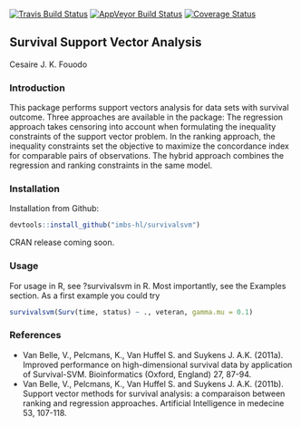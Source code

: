 [![Travis Build Status](https://travis-ci.org/imbs-hl/survivalsvm.svg?branch=master)](https://travis-ci.org/imbs-hl/survivalsvm)
[![AppVeyor Build Status](https://ci.appveyor.com/api/projects/status/github/imbs-hl/survivalsvm?branch=master&svg=true)](https://ci.appveyor.com/project/fouodo/survivalsvm)
[![Coverage Status](https://coveralls.io/repos/github/imbs-hl/survivalsvm/badge.svg?branch=master)](https://coveralls.io/github/imbs-hl/survivalsvm?branch=master)
## Survival Support Vector Analysis
Cesaire J. K. Fouodo

### Introduction
This package performs support vectors analysis for data sets with survival outcome. Three approaches are available in the package: The regression approach takes censoring into account when formulating the inequality constraints of the support vector problem. In the ranking approach, the inequality constraints set the objective to maximize the concordance index for comparable pairs of observations. The hybrid approach combines the regression and ranking constraints in the same model.

### Installation
Installation from Github:
```R
devtools::install_github("imbs-hl/survivalsvm")
```

CRAN release coming soon.

### Usage
For usage in R, see ?survivalsvm in R. Most importantly, see the Examples section. As a first example you could try 

```R  
survivalsvm(Surv(time, status) ~ ., veteran, gamma.mu = 0.1)
```

### References
* Van Belle, V., Pelcmans, K., Van Huffel S. and Suykens J. A.K. (2011a). Improved performance on high-dimensional survival data by application of Survival-SVM. Bioinformatics (Oxford, England) 27, 87-94.
* Van Belle, V., Pelcmans, K., Van Huffel S. and Suykens J. A.K. (2011b). Support vector methods for survival analysis: a comparaison between ranking and regression approaches. Artificial Intelligence in medecine 53, 107-118.
